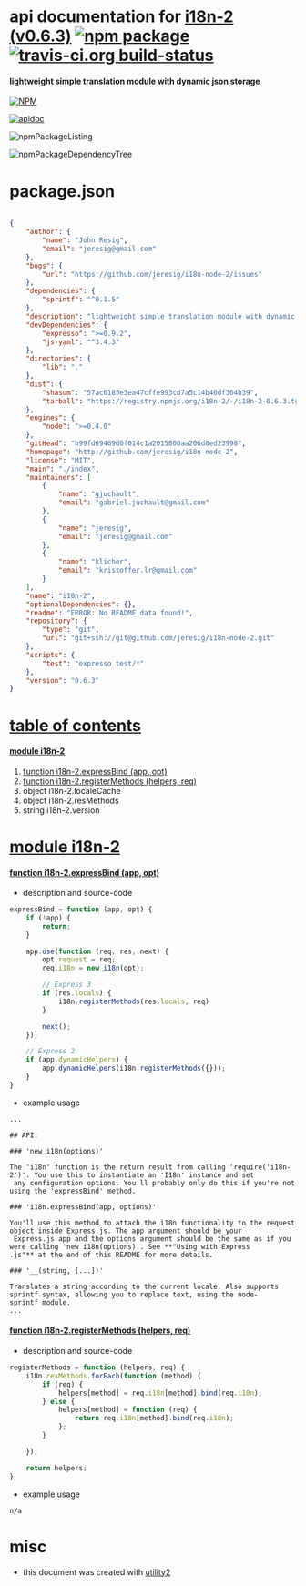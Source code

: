 # api documentation for  [i18n-2 (v0.6.3)](http://github.com/jeresig/i18n-node-2)  [![npm package](https://img.shields.io/npm/v/npmdoc-i18n-2.svg?style=flat-square)](https://www.npmjs.org/package/npmdoc-i18n-2) [![travis-ci.org build-status](https://api.travis-ci.org/npmdoc/node-npmdoc-i18n-2.svg)](https://travis-ci.org/npmdoc/node-npmdoc-i18n-2)
#### lightweight simple translation module with dynamic json storage

[![NPM](https://nodei.co/npm/i18n-2.png?downloads=true)](https://www.npmjs.com/package/i18n-2)

[![apidoc](https://npmdoc.github.io/node-npmdoc-i18n-2/build/screenCapture.buildNpmdoc.browser._2Fhome_2Ftravis_2Fbuild_2Fnpmdoc_2Fnode-npmdoc-i18n-2_2Ftmp_2Fbuild_2Fapidoc.html.png)](https://npmdoc.github.io/node-npmdoc-i18n-2/build/apidoc.html)

![npmPackageListing](https://npmdoc.github.io/node-npmdoc-i18n-2/build/screenCapture.npmPackageListing.svg)

![npmPackageDependencyTree](https://npmdoc.github.io/node-npmdoc-i18n-2/build/screenCapture.npmPackageDependencyTree.svg)



# package.json

```json

{
    "author": {
        "name": "John Resig",
        "email": "jeresig@gmail.com"
    },
    "bugs": {
        "url": "https://github.com/jeresig/i18n-node-2/issues"
    },
    "dependencies": {
        "sprintf": "^0.1.5"
    },
    "description": "lightweight simple translation module with dynamic json storage",
    "devDependencies": {
        "expresso": ">=0.9.2",
        "js-yaml": "^3.4.3"
    },
    "directories": {
        "lib": "."
    },
    "dist": {
        "shasum": "57ac6185e3ea47cffe993cd7a5c14b40df364b39",
        "tarball": "https://registry.npmjs.org/i18n-2/-/i18n-2-0.6.3.tgz"
    },
    "engines": {
        "node": ">=0.4.0"
    },
    "gitHead": "b99fd69469d0f014c1a2015800aa206d8ed23998",
    "homepage": "http://github.com/jeresig/i18n-node-2",
    "license": "MIT",
    "main": "./index",
    "maintainers": [
        {
            "name": "gjuchault",
            "email": "gabriel.juchault@gmail.com"
        },
        {
            "name": "jeresig",
            "email": "jeresig@gmail.com"
        },
        {
            "name": "klicher",
            "email": "kristoffer.lr@gmail.com"
        }
    ],
    "name": "i18n-2",
    "optionalDependencies": {},
    "readme": "ERROR: No README data found!",
    "repository": {
        "type": "git",
        "url": "git+ssh://git@github.com/jeresig/i18n-node-2.git"
    },
    "scripts": {
        "test": "expresso test/*"
    },
    "version": "0.6.3"
}
```



# <a name="apidoc.tableOfContents"></a>[table of contents](#apidoc.tableOfContents)

#### [module i18n-2](#apidoc.module.i18n-2)
1.  [function <span class="apidocSignatureSpan">i18n-2.</span>expressBind (app, opt)](#apidoc.element.i18n-2.expressBind)
1.  [function <span class="apidocSignatureSpan">i18n-2.</span>registerMethods (helpers, req)](#apidoc.element.i18n-2.registerMethods)
1.  object <span class="apidocSignatureSpan">i18n-2.</span>localeCache
1.  object <span class="apidocSignatureSpan">i18n-2.</span>resMethods
1.  string <span class="apidocSignatureSpan">i18n-2.</span>version



# <a name="apidoc.module.i18n-2"></a>[module i18n-2](#apidoc.module.i18n-2)

#### <a name="apidoc.element.i18n-2.expressBind"></a>[function <span class="apidocSignatureSpan">i18n-2.</span>expressBind (app, opt)](#apidoc.element.i18n-2.expressBind)
- description and source-code
```javascript
expressBind = function (app, opt) {
	if (!app) {
		return;
	}

	app.use(function (req, res, next) {
		opt.request = req;
		req.i18n = new i18n(opt);

		// Express 3
		if (res.locals) {
			i18n.registerMethods(res.locals, req)
		}

		next();
	});

	// Express 2
	if (app.dynamicHelpers) {
		app.dynamicHelpers(i18n.registerMethods({}));
	}
}
```
- example usage
```shell
...

## API:

### 'new i18n(options)'

The 'i18n' function is the return result from calling 'require('i18n-2')'. You use this to instantiate an 'I18n' instance and set
 any configuration options. You'll probably only do this if you're not using the 'expressBind' method.

### 'i18n.expressBind(app, options)'

You'll use this method to attach the i18n functionality to the request object inside Express.js. The app argument should be your
 Express.js app and the options argument should be the same as if you were calling 'new i18n(options)'. See **"Using with Express
.js"** at the end of this README for more details.

### '__(string, [...])'

Translates a string according to the current locale. Also supports sprintf syntax, allowing you to replace text, using the node-
sprintf module.
...
```

#### <a name="apidoc.element.i18n-2.registerMethods"></a>[function <span class="apidocSignatureSpan">i18n-2.</span>registerMethods (helpers, req)](#apidoc.element.i18n-2.registerMethods)
- description and source-code
```javascript
registerMethods = function (helpers, req) {
	i18n.resMethods.forEach(function (method) {
		if (req) {
			helpers[method] = req.i18n[method].bind(req.i18n);
		} else {
			helpers[method] = function (req) {
				return req.i18n[method].bind(req.i18n);
			};
		}

	});

	return helpers;
}
```
- example usage
```shell
n/a
```



# misc
- this document was created with [utility2](https://github.com/kaizhu256/node-utility2)
